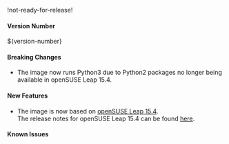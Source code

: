 !not-ready-for-release!

#### Version Number
${version-number}

#### Breaking Changes
- The image now runs Python3 due to Python2 packages no longer being available in openSUSE Leap 15.4.

#### New Features
- The image is now based on [openSUSE Leap 15.4](https://en.opensuse.org/Portal:15.4).  
The release notes for openSUSE Leap 15.4 can be found [here](https://doc.opensuse.org/release-notes/x86_64/openSUSE/Leap/15.4/).

#### Known Issues
